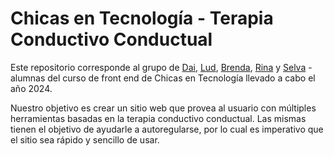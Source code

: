 # Chicas en Tecnología - Terapia Conductivo Conductual

Este repositorio corresponde al grupo de [Dai](https://github.com/Daianaost), [Lud](https://github.com/ludromero), [Brenda](https://github.com/torresardilesbrenda), [Rina](https://github.com/RinaSalazar) y [Selva](https://github.com/selvarl) - alumnas del curso de front end de Chicas en Tecnología llevado a cabo el año 2024.

Nuestro objetivo es crear un sitio web que provea al usuario con múltiples herramientas basadas en la terapia conductivo conductual. Las mismas tienen el objetivo de ayudarle a autoregularse, por lo cual es imperativo que el sitio sea rápido y sencillo de usar.
